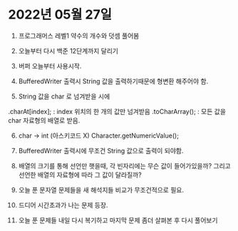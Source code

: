 # 2022년 05월 27일

1. 프로그래머스 레벨1 약수의 개수와 덧셈 풀어봄

2. 오늘부터 다시 백준 12단계까지 달리기

3. 버퍼 오늘부터 사용시작.

4. BufferedWriter 출력시 String 값을 출력하기때문에 형변환 해주어야 함.

5. String 값을 char 로 넘겨받을 시에

.charAt[index]; : index 위치의 한 개의 값만 넘겨받음
.toCharArray(); : 모든 값을 char 자료형의 배열로 받음.

6. char -> int (아스키코드 X)
Character.getNumericValue();

7. BufferedWriter 출력시에 무조건 String 값으로 출력이 되야함.

8. 배열의 크기를 통해 선언만 햇을때, 각 빈자리에는 무슨 값이 들어가있을까?
그리고 선언한 배열의 자료형에 따라 그 값이 달라질까?

9. 오늘 푼 문자열 문제들을 새 해석지들 비교가 무조건적으로 필요.

10. 드디어 시간초과가 나는 문제 등장.

11. 오늘 푼 문제들 내일 다시 복기하고 마지막 문제 좀더 살펴본 후 다시 풀어보기